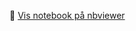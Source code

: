 📄 [Vis notebook på nbviewer](https://nbviewer.org/github/brukernavn/repo/blob/main/README_py.ipynb)
